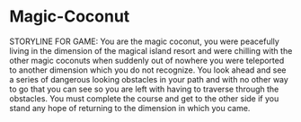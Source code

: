 # Magic-Coconut
 
STORYLINE FOR GAME: 
You are the magic coconut, you were peacefully living in the dimension of the magical island resort and were chilling with the other magic coconuts when suddenly out of nowhere you were teleported to another dimension which you do not recognize. You look ahead and see a series of dangerous looking obstacles in your path and with no other way to go that you can see so you are left with having to traverse through the obstacles. You must complete the course and get to the other side if you stand any hope of returning to the dimension in which you came.
